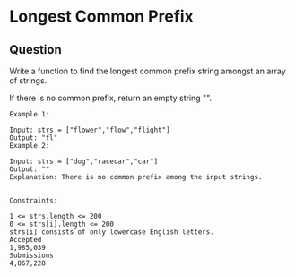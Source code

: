# Longest Common Prefix

## Question

Write a function to find the longest common prefix string amongst an array of strings.

If there is no common prefix, return an empty string "".



```
Example 1:

Input: strs = ["flower","flow","flight"]
Output: "fl"
Example 2:

Input: strs = ["dog","racecar","car"]
Output: ""
Explanation: There is no common prefix among the input strings.


Constraints:

1 <= strs.length <= 200
0 <= strs[i].length <= 200
strs[i] consists of only lowercase English letters.
Accepted
1,985,039
Submissions
4,867,228

```
